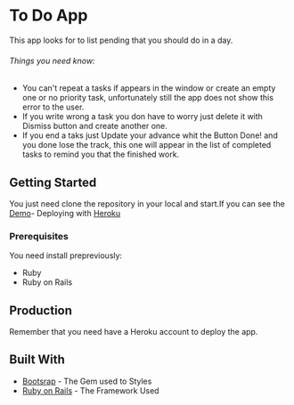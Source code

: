 # To Do App
This app looks for to list pending that you should do in a day.

###### Things you need know:
  - You can't repeat a tasks if appears in the window or create an empty one or no priority task, unfortunately still the app does not show this error to the user.
  - If you write wrong a task you don have to worry just delete it with Dismiss button and create another one.
  - If you end a taks just Update your advance whit the Button Done! and you done lose the track, this one will appear in the list of completed tasks to remind you that the finished work.

## Getting Started
You just need clone the repository in your local and start.If you can see the [Demo](https://nameless-dawn-23667.herokuapp.com/)- Deploying with [Heroku](https://www.heroku.com/)

### Prerequisites

You need install prepreviously:
 - Ruby
 - Ruby on Rails

## Production

Remember that you need have a Heroku account to deploy the app.

## Built With

* [Bootsrap](https://getbootstrap.com/docs/4.1/getting-started/introduction/) - The Gem used to Styles
* [Ruby on Rails](https://guides.rubyonrails.org/) - The Framework Used

